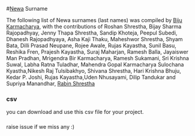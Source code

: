 #[Newa](https://en.wikipedia.org/wiki/Newar_people) Surname

The following list of Newa surnames (last names) was compiled by [Biju Karmacharya](https://github.com/veejayandra), with the contributions of Roshan Shrestha, Bijay Sharma Rajopadhyay, Jenny Thapa Shrestha, Sandip Khoteja, Peepul Subedi, Dhanesh Rajopadhyaya, Asha Kaji Thaku, Maheshwor Shrestha, Shyam Bata, Dilli Prasad Neupane, Rojee Awale, Rujas Kayastha, Sunil Basu, Reshika Fren, Prajesh Kayastha, Suraj Maharjan, Ramesh Balla, Jayaiswer Man Pradhan, Mrigendra Bir Karmacharya, Ramesh Sukamani, Sri Krishna Suwal, Labha Ratna Tuladhar, Mahendra Gopal Karmacharya Sulochana Kyastha,Nikesh Raj Tulsibakhyo, Shivana Shrestha, Hari Krishna Bhuju, Kedar P. Joshi, Rujas Kayastha,Uden Nhusayami, Dilip Tandukar and Supriya Manandhar, [Rabin Shrestha](https://github.com/jyapujuju)

### csv 
you can download and use this csv file for your project. 

###
raise issue if we miss any :)
